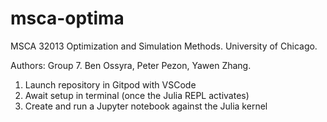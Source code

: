 # msca-optima

MSCA 32013 Optimization and Simulation Methods. University of Chicago.

Authors: Group 7. Ben Ossyra, Peter Pezon, Yawen Zhang.

1. Launch repository in Gitpod with VSCode
2. Await setup in terminal (once the Julia REPL activates)
3. Create and run a Jupyter notebook against the Julia kernel
